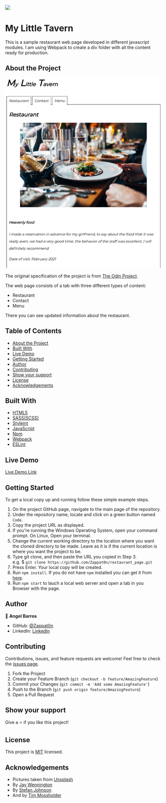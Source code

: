 ![](https://img.shields.io/badge/Microverse-blueviolet)
# My Little Tavern
This is a sample restaurant web page developed in different javascript modules. I am using Webpack to create a div folder with all the content ready for production.


## About the Project

![Top Page Screenshot](./src/assets/screenshot.png)

The original specification of the project is from [The Odin Project](https://www.theodinproject.com/courses/javascript/lessons/restaurant-page).

The web page consists of a tab with three different types of content:
 - Restaurant
 - Contact
 - Menu

There you can see updated information about the restaurant.

## Table of Contents

* [About the Project](#about-the-project)
* [Built With](#built-with)
* [Live Demo](#live-demo)
* [Getting Started](#getting-started)
* [Author](#author)
* [Contributing](#contributing)
* [Show your support](#show-your-support)
* [License](#license)
* [Acknowledgements](#acknowledgements)

## Built With

* [HTML5](https://en.wikipedia.org/wiki/HTML5)
* [SASS(SCSS)](https://sass-lang.com/)
* [Styleint](https://stylelint.io/)
* [JavaScript](https://en.wikipedia.org/wiki/JavaScript)
* [Npm](https://www.npmjs.com/)
* [Webpack](https://webpack.js.org/)
* [ESLint](https://eslint.org/)

## Live Demo

[Live Demo Link](https://zappat0n.github.io/restaurant_page/)

## Getting Started

To get a local copy up and running follow these simple example steps.

1. On the project GitHub page, navigate to the main page of the repository.
2. Under the repository name, locate and click on a green button named `Code`.
3. Copy the project URL as displayed.
4. If you're running the Windows Operating System, open your command prompt. On Linux, Open your terminal.
5. Change the current working directory to the location where you want the cloned directory to be made. Leave as it is if the current location is where you want the project to be.
6. Type git clone, and then paste the URL you copied in Step 3. <br>
e.g. $ `git clone https://github.com/Zappat0n/restaurant_page.git`
7. Press Enter. Your local copy will be created.
8. Run `npm install`. If you do not have `npm` installed you can get it from [here](https://www.npmjs.com/).
9. Run `npm start` to lauch a local web server and open a tab in you Browser with the page.

## Author

👤 **Angel Barros**

- GitHub: [@Zappat0n](https://github.com/Zappat0n)
- LinkedIn: [LinkedIn](https://www.linkedin.com/in/angel-barros/)

## Contributing

Contributions, issues, and feature requests are welcome!
Feel free to check the [issues page](../../issues).

1. Fork the Project
2. Create your Feature Branch (`git checkout -b feature/AmazingFeature`)
3. Commit your Changes (`git commit -m 'Add some AmazingFeature'`)
4. Push to the Branch (`git push origin feature/AmazingFeature`)
5. Open a Pull Request

## Show your support

Give a ⭐️ if you like this project!

## License

This project is [MIT](./LICENSE) licensed.

## Acknowledgements
* Pictures taken from [Unsplash](https://unsplash.com/s/photos/restaurant)
* By [Jay Wennington](https://unsplash.com/photos/N_Y88TWmGwA)
* By [Stefan Johnson](https://unsplash.com/photos/xIFbDeGcy44)
* And by [Tim Mossholder](https://unsplash.com/photos/FH3nWjvia-U)
